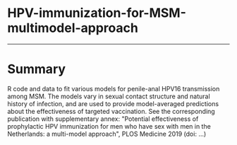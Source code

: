# HPV-immunization-for-MSM-multimodel-approach
----------------------------------------------
# Summary
R code and data to fit various models for penile-anal HPV16 transmission among MSM. The models vary in sexual contact structure and natural history of infection, and are used to provide model-averaged predictions about the effectiveness of targeted vaccination. See the corresponding publication with supplementary annex: "Potential effectiveness of prophylactic HPV immunization for men who have sex with men in the Netherlands: a multi-model approach", PLOS Medicine 2019 (doi: ...)


